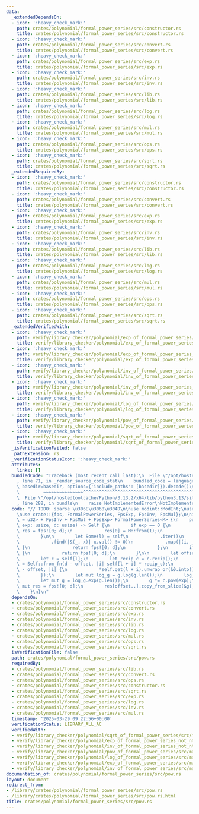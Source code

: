 ```yaml
---
data:
  _extendedDependsOn:
  - icon: ':heavy_check_mark:'
    path: crates/polynomial/formal_power_series/src/constructor.rs
    title: crates/polynomial/formal_power_series/src/constructor.rs
  - icon: ':heavy_check_mark:'
    path: crates/polynomial/formal_power_series/src/convert.rs
    title: crates/polynomial/formal_power_series/src/convert.rs
  - icon: ':heavy_check_mark:'
    path: crates/polynomial/formal_power_series/src/exp.rs
    title: crates/polynomial/formal_power_series/src/exp.rs
  - icon: ':heavy_check_mark:'
    path: crates/polynomial/formal_power_series/src/inv.rs
    title: crates/polynomial/formal_power_series/src/inv.rs
  - icon: ':heavy_check_mark:'
    path: crates/polynomial/formal_power_series/src/lib.rs
    title: crates/polynomial/formal_power_series/src/lib.rs
  - icon: ':heavy_check_mark:'
    path: crates/polynomial/formal_power_series/src/log.rs
    title: crates/polynomial/formal_power_series/src/log.rs
  - icon: ':heavy_check_mark:'
    path: crates/polynomial/formal_power_series/src/mul.rs
    title: crates/polynomial/formal_power_series/src/mul.rs
  - icon: ':heavy_check_mark:'
    path: crates/polynomial/formal_power_series/src/ops.rs
    title: crates/polynomial/formal_power_series/src/ops.rs
  - icon: ':heavy_check_mark:'
    path: crates/polynomial/formal_power_series/src/sqrt.rs
    title: crates/polynomial/formal_power_series/src/sqrt.rs
  _extendedRequiredBy:
  - icon: ':heavy_check_mark:'
    path: crates/polynomial/formal_power_series/src/constructor.rs
    title: crates/polynomial/formal_power_series/src/constructor.rs
  - icon: ':heavy_check_mark:'
    path: crates/polynomial/formal_power_series/src/convert.rs
    title: crates/polynomial/formal_power_series/src/convert.rs
  - icon: ':heavy_check_mark:'
    path: crates/polynomial/formal_power_series/src/exp.rs
    title: crates/polynomial/formal_power_series/src/exp.rs
  - icon: ':heavy_check_mark:'
    path: crates/polynomial/formal_power_series/src/inv.rs
    title: crates/polynomial/formal_power_series/src/inv.rs
  - icon: ':heavy_check_mark:'
    path: crates/polynomial/formal_power_series/src/lib.rs
    title: crates/polynomial/formal_power_series/src/lib.rs
  - icon: ':heavy_check_mark:'
    path: crates/polynomial/formal_power_series/src/log.rs
    title: crates/polynomial/formal_power_series/src/log.rs
  - icon: ':heavy_check_mark:'
    path: crates/polynomial/formal_power_series/src/mul.rs
    title: crates/polynomial/formal_power_series/src/mul.rs
  - icon: ':heavy_check_mark:'
    path: crates/polynomial/formal_power_series/src/ops.rs
    title: crates/polynomial/formal_power_series/src/ops.rs
  - icon: ':heavy_check_mark:'
    path: crates/polynomial/formal_power_series/src/sqrt.rs
    title: crates/polynomial/formal_power_series/src/sqrt.rs
  _extendedVerifiedWith:
  - icon: ':heavy_check_mark:'
    path: verify/library_checker/polynomial/exp_of_formal_power_series/src/main.rs
    title: verify/library_checker/polynomial/exp_of_formal_power_series/src/main.rs
  - icon: ':heavy_check_mark:'
    path: verify/library_checker/polynomial/exp_of_formal_power_series_not_ntt_friendly/src/main.rs
    title: verify/library_checker/polynomial/exp_of_formal_power_series_not_ntt_friendly/src/main.rs
  - icon: ':heavy_check_mark:'
    path: verify/library_checker/polynomial/inv_of_formal_power_series/src/main.rs
    title: verify/library_checker/polynomial/inv_of_formal_power_series/src/main.rs
  - icon: ':heavy_check_mark:'
    path: verify/library_checker/polynomial/inv_of_formal_power_series_not_ntt_friendly/src/main.rs
    title: verify/library_checker/polynomial/inv_of_formal_power_series_not_ntt_friendly/src/main.rs
  - icon: ':heavy_check_mark:'
    path: verify/library_checker/polynomial/log_of_formal_power_series/src/main.rs
    title: verify/library_checker/polynomial/log_of_formal_power_series/src/main.rs
  - icon: ':heavy_check_mark:'
    path: verify/library_checker/polynomial/pow_of_formal_power_series/src/main.rs
    title: verify/library_checker/polynomial/pow_of_formal_power_series/src/main.rs
  - icon: ':heavy_check_mark:'
    path: verify/library_checker/polynomial/sqrt_of_formal_power_series/src/main.rs
    title: verify/library_checker/polynomial/sqrt_of_formal_power_series/src/main.rs
  _isVerificationFailed: false
  _pathExtension: rs
  _verificationStatusIcon: ':heavy_check_mark:'
  attributes:
    links: []
  bundledCode: "Traceback (most recent call last):\n  File \"/opt/hostedtoolcache/Python/3.13.2/x64/lib/python3.13/site-packages/onlinejudge_verify/documentation/build.py\"\
    , line 71, in _render_source_code_stat\n    bundled_code = language.bundle(stat.path,\
    \ basedir=basedir, options={'include_paths': [basedir]}).decode()\n          \
    \         ~~~~~~~~~~~~~~~^^^^^^^^^^^^^^^^^^^^^^^^^^^^^^^^^^^^^^^^^^^^^^^^^^^^^^^^^^^^^^^^^^\n\
    \  File \"/opt/hostedtoolcache/Python/3.13.2/x64/lib/python3.13/site-packages/onlinejudge_verify/languages/rust.py\"\
    , line 288, in bundle\n    raise NotImplementedError\nNotImplementedError\n"
  code: "// TODO: sparse \u306E\u3068\u304D\n\nuse modint::ModInt;\nuse numeric_traits::Integer;\n\
    \nuse crate::{fps, FormalPowerSeries, FpsExp, FpsInv, FpsMul};\n\nimpl<M: ModInt<Value\
    \ = u32> + FpsInv + FpsMul + FpsExp> FormalPowerSeries<M> {\n    pub fn pow(&self,\
    \ exp: usize, d: usize) -> Self {\n        if exp == 0 {\n            let mut\
    \ res = fps![0; d];\n            res[0] = M::from(1);\n            return res;\n\
    \        }\n\n        let Some(l) = self\n            .iter()\n            .enumerate()\n\
    \            .find(|&(_, x)| x.val() != 0)\n            .map(|(i, _)| i) else\
    \ {\n                return fps![0; d];\n            };\n        if l >= d.ceil_div(exp)\
    \ {\n            return fps![0; d];\n        }\n\n        let offset = l * exp;\n\
    \        let c = self[l];\n        let recip_c = c.recip();\n        // let g\
    \ = Self::from_fn(d - offset, |i| self[l + i] * recip_c);\n        let g = Self::from_fn(d\
    \ - offset, |i| {\n            *self.get(l + i).unwrap_or(&0.into()) * recip_c\n\
    \        });\n        let mut log_g = g.log(g.len());\n        log_g *= M::from(exp);\n\
    \        let mut g = log_g.exp(g.len());\n        g *= c.pow(exp);\n        let\
    \ mut res = fps![0; d];\n        res[offset..].copy_from_slice(&g);\n        res\n\
    \    }\n}\n"
  dependsOn:
  - crates/polynomial/formal_power_series/src/constructor.rs
  - crates/polynomial/formal_power_series/src/convert.rs
  - crates/polynomial/formal_power_series/src/exp.rs
  - crates/polynomial/formal_power_series/src/inv.rs
  - crates/polynomial/formal_power_series/src/lib.rs
  - crates/polynomial/formal_power_series/src/log.rs
  - crates/polynomial/formal_power_series/src/mul.rs
  - crates/polynomial/formal_power_series/src/ops.rs
  - crates/polynomial/formal_power_series/src/sqrt.rs
  isVerificationFile: false
  path: crates/polynomial/formal_power_series/src/pow.rs
  requiredBy:
  - crates/polynomial/formal_power_series/src/lib.rs
  - crates/polynomial/formal_power_series/src/convert.rs
  - crates/polynomial/formal_power_series/src/ops.rs
  - crates/polynomial/formal_power_series/src/constructor.rs
  - crates/polynomial/formal_power_series/src/sqrt.rs
  - crates/polynomial/formal_power_series/src/exp.rs
  - crates/polynomial/formal_power_series/src/log.rs
  - crates/polynomial/formal_power_series/src/inv.rs
  - crates/polynomial/formal_power_series/src/mul.rs
  timestamp: '2025-03-29 09:22:56+00:00'
  verificationStatus: LIBRARY_ALL_AC
  verifiedWith:
  - verify/library_checker/polynomial/sqrt_of_formal_power_series/src/main.rs
  - verify/library_checker/polynomial/exp_of_formal_power_series_not_ntt_friendly/src/main.rs
  - verify/library_checker/polynomial/inv_of_formal_power_series_not_ntt_friendly/src/main.rs
  - verify/library_checker/polynomial/pow_of_formal_power_series/src/main.rs
  - verify/library_checker/polynomial/log_of_formal_power_series/src/main.rs
  - verify/library_checker/polynomial/exp_of_formal_power_series/src/main.rs
  - verify/library_checker/polynomial/inv_of_formal_power_series/src/main.rs
documentation_of: crates/polynomial/formal_power_series/src/pow.rs
layout: document
redirect_from:
- /library/crates/polynomial/formal_power_series/src/pow.rs
- /library/crates/polynomial/formal_power_series/src/pow.rs.html
title: crates/polynomial/formal_power_series/src/pow.rs
---
```

